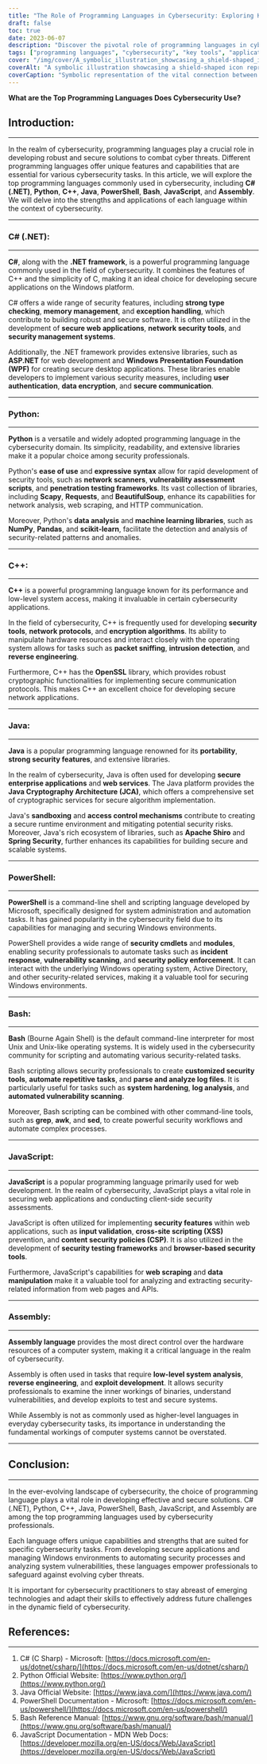 ```yaml
---
title: "The Role of Programming Languages in Cybersecurity: Exploring Key Tools and Applications"
draft: false
toc: true
date: 2023-06-07
description: "Discover the pivotal role of programming languages in cybersecurity and delve into their applications, tools, and importance in securing digital systems."
tags: ["programming languages", "cybersecurity", "key tools", "applications", "secure systems", "network security", "web applications", "vulnerability assessment", "penetration testing", "secure coding", "system security", "scripting languages", "automation", "secure communication", "data analysis", "machine learning", "incident response", "exploit development", "security frameworks", "system hardening", "log analysis", "Windows security", "network protocols", "web development", "secure coding practices", "cryptographic services", "sandboxing", "access control", "reverse engineering", "threat detection", "security management"]
cover: "/img/cover/A_symbolic_illustration_showcasing_a_shield-shaped_icon_rep.png"
coverAlt: "A symbolic illustration showcasing a shield-shaped icon representing cybersecurity, surrounded by code snippets in different programming languages."
coverCaption: "Symbolic representation of the vital connection between programming languages and cybersecurity, highlighting the diverse tools and applications."
---
```


**What are the Top Programming Languages Does Cybersecurity Use?**

## Introduction:
--------------
In the realm of cybersecurity, programming languages play a crucial role in developing robust and secure solutions to combat cyber threats. Different programming languages offer unique features and capabilities that are essential for various cybersecurity tasks. In this article, we will explore the top programming languages commonly used in cybersecurity, including **C# (.NET)**, **Python**, **C++**, **Java**, **PowerShell**, **Bash**, **JavaScript**, and **Assembly**. We will delve into the strengths and applications of each language within the context of cybersecurity.

______

### C# (.NET):
-----------
**C#**, along with the **.NET framework**, is a powerful programming language commonly used in the field of cybersecurity. It combines the features of C++ and the simplicity of C, making it an ideal choice for developing secure applications on the Windows platform.

C# offers a wide range of security features, including **strong type checking**, **memory management**, and **exception handling**, which contribute to building robust and secure software. It is often utilized in the development of **secure web applications**, **network security tools**, and **security management systems**.

Additionally, the .NET framework provides extensive libraries, such as **ASP.NET** for web development and **Windows Presentation Foundation (WPF)** for creating secure desktop applications. These libraries enable developers to implement various security measures, including **user authentication**, **data encryption**, and **secure communication**.

______

### Python:
--------
**Python** is a versatile and widely adopted programming language in the cybersecurity domain. Its simplicity, readability, and extensive libraries make it a popular choice among security professionals.

Python's **ease of use** and **expressive syntax** allow for rapid development of security tools, such as **network scanners**, **vulnerability assessment scripts**, and **penetration testing frameworks**. Its vast collection of libraries, including **Scapy**, **Requests**, and **BeautifulSoup**, enhance its capabilities for network analysis, web scraping, and HTTP communication.

Moreover, Python's **data analysis** and **machine learning libraries**, such as **NumPy**, **Pandas**, and **scikit-learn**, facilitate the detection and analysis of security-related patterns and anomalies.

______

### C++:
------
**C++** is a powerful programming language known for its performance and low-level system access, making it invaluable in certain cybersecurity applications.

In the field of cybersecurity, C++ is frequently used for developing **security tools**, **network protocols**, and **encryption algorithms**. Its ability to manipulate hardware resources and interact closely with the operating system allows for tasks such as **packet sniffing**, **intrusion detection**, and **reverse engineering**.

Furthermore, C++ has the **OpenSSL** library, which provides robust cryptographic functionalities for implementing secure communication protocols. This makes C++ an excellent choice for developing secure network applications.

______

### Java:
------
**Java** is a popular programming language renowned for its **portability**, **strong security features**, and extensive libraries.

In the realm of cybersecurity, Java is often used for developing **secure enterprise applications** and **web services**. The Java platform provides the **Java Cryptography Architecture (JCA)**, which offers a comprehensive set of cryptographic services for secure algorithm implementation.

Java's **sandboxing** and **access control mechanisms** contribute to creating a secure runtime environment and mitigating potential security risks. Moreover, Java's rich ecosystem of libraries, such as **Apache Shiro** and **Spring Security**, further enhances its capabilities for building secure and scalable systems.

______

### PowerShell:
------------
**PowerShell** is a command-line shell and scripting language developed by Microsoft, specifically designed for system administration and automation tasks. It has gained popularity in the cybersecurity field due to its capabilities for managing and securing Windows environments.

PowerShell provides a wide range of **security cmdlets** and **modules**, enabling security professionals to automate tasks such as **incident response**, **vulnerability scanning**, and **security policy enforcement**. It can interact with the underlying Windows operating system, Active Directory, and other security-related services, making it a valuable tool for securing Windows environments.

______

### Bash:
------
**Bash** (Bourne Again Shell) is the default command-line interpreter for most Unix and Unix-like operating systems. It is widely used in the cybersecurity community for scripting and automating various security-related tasks.

Bash scripting allows security professionals to create **customized security tools**, **automate repetitive tasks**, and **parse and analyze log files**. It is particularly useful for tasks such as **system hardening**, **log analysis**, and **automated vulnerability scanning**.

Moreover, Bash scripting can be combined with other command-line tools, such as **grep**, **awk**, and **sed**, to create powerful security workflows and automate complex processes.

______

### JavaScript:
------------
**JavaScript** is a popular programming language primarily used for web development. In the realm of cybersecurity, JavaScript plays a vital role in securing web applications and conducting client-side security assessments.

JavaScript is often utilized for implementing **security features** within web applications, such as **input validation**, **cross-site scripting (XSS)** prevention, and **content security policies (CSP)**. It is also utilized in the development of **security testing frameworks** and **browser-based security tools**.

Furthermore, JavaScript's capabilities for **web scraping** and **data manipulation** make it a valuable tool for analyzing and extracting security-related information from web pages and APIs.

______

### Assembly:
-----------
**Assembly language** provides the most direct control over the hardware resources of a computer system, making it a critical language in the realm of cybersecurity.

Assembly is often used in tasks that require **low-level system analysis**, **reverse engineering**, and **exploit development**. It allows security professionals to examine the inner workings of binaries, understand vulnerabilities, and develop exploits to test and secure systems.

While Assembly is not as commonly used as higher-level languages in everyday cybersecurity tasks, its importance in understanding the fundamental workings of computer systems cannot be overstated.

______

## Conclusion:
--------------
In the ever-evolving landscape of cybersecurity, the choice of programming language plays a vital role in developing effective and secure solutions. C# (.NET), Python, C++, Java, PowerShell, Bash, JavaScript, and Assembly are among the top programming languages used by cybersecurity professionals.

Each language offers unique capabilities and strengths that are suited for specific cybersecurity tasks. From developing secure applications and managing Windows environments to automating security processes and analyzing system vulnerabilities, these languages empower professionals to safeguard against evolving cyber threats.

It is important for cybersecurity practitioners to stay abreast of emerging technologies and adapt their skills to effectively address future challenges in the dynamic field of cybersecurity.

## References:
--------------
1. C# (C Sharp) - Microsoft: [https://docs.microsoft.com/en-us/dotnet/csharp/](https://docs.microsoft.com/en-us/dotnet/csharp/)
2. Python Official Website: [https://www.python.org/](https://www.python.org/)
3. Java Official Website: [https://www.java.com/](https://www.java.com/)
4. PowerShell Documentation - Microsoft: [https://docs.microsoft.com/en-us/powershell/](https://docs.microsoft.com/en-us/powershell/)
5. Bash Reference Manual: [https://www.gnu.org/software/bash/manual/](https://www.gnu.org/software/bash/manual/)
6. JavaScript Documentation - MDN Web Docs: [https://developer.mozilla.org/en-US/docs/Web/JavaScript](https://developer.mozilla.org/en-US/docs/Web/JavaScript)
